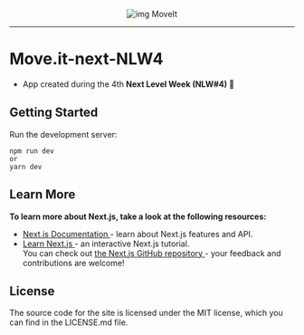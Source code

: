 
<p align="center">
  <img src="https://user-images.githubusercontent.com/51030560/108794224-24d43b00-7564-11eb-805a-4fb4dd34b9be.png" alt="img MoveIt" /> </p>
  
  <hr>
  
<h1> <strong> Move.it-next-NLW4 </strong> </h1>


- App created during the 4th <strong> Next Level Week (NLW#4) </strong>🚀


<h2> <strong> Getting Started </strong> </h2>

Run the development server:

```
npm run dev
or
yarn dev
```

<h2> <strong> Learn More </strong> </h2>

<strong> To learn more about Next.js, take a look at the following resources: </strong>

- <a href="https://nextjs.org/docs"> Next.js Documentation </a> - learn about Next.js features and API. <br>
- <a href="https://nextjs.org/learn/basics/create-nextjs-app"> Learn Next.js </a> - an interactive Next.js tutorial. <br>
You can check out <a href="https://github.com/vercel/next.js/"> the Next.js GitHub repository </a> - your feedback and contributions are welcome! <br>

<h2> <strong> License </strong> </h2>
The source code for the site is licensed under the MIT license, which you can find in the LICENSE.md file.
